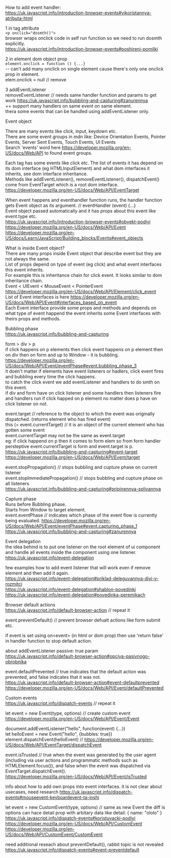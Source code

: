 How to add event handler:  
https://uk.javascript.info/introduction-browser-events#vikoristannya-atributa-html

1 in tag attribute  
`<p onclick="dosmth()">`  
browser wraps onclick code in self run function so we need to run dosmth explicitly.  
https://uk.javascript.info/introduction-browser-events#poshireni-pomilki  

2 in element dom object prop  
`element.onclick = function () {...}`  
-- can't add many onclick on single element cause there's only one onclick prop in element.  
elem.onclick = null // remove

3 addEventListener  
removeEventListener // needs same handler function and params to get work https://uk.javascript.info/bubbling-and-capturing#zanurennya  
++ support many handlers on same event on same element.  
thera some events that can be handled using addEventListener only.  


Event object

There are many events like click, input, keydown etc.  
There are some event groups in mdn like: Device Orientation Events, Pointer Events, Server Sent Events, Touch Events, UI Events  
Search 'events' word here https://developer.mozilla.org/en-US/docs/Web/API to found event groups.  

Each tag has some events like click etc. The list of events it has depend on its dom interface (eg HTMLInputElement) and what dom interfaces it inherits, see dom interface inheritance.  
Methods like addEventListener(), removeEventListener(), dispatchEvent() come from EventTarget which is a root dom interface. https://developer.mozilla.org/en-US/docs/Web/API/EventTarget

When event happens and eventhandler function runs, the handler function gets Event object as its argument. // eventHandler (event) {...}  
Event object passed automatically and it has props about this event like event.type etc.  
https://uk.javascript.info/introduction-browser-events#obyekt-podiyi  
https://developer.mozilla.org/en-US/docs/Web/API/Event  
https://developer.mozilla.org/en-US/docs/Learn/JavaScript/Building_blocks/Events#event_objects

What is inside Event object?  
There are many props inside Event object that describe event but they are not always the same.  
List of props depend on type of event (eg click) and what event interfaces this event inherits.  
For example this is inheritance chain for click event. It looks similar to dom inheritance chain.  
Event < UIEvent < MouseEvent < PointerEvent  
https://developer.mozilla.org/en-US/docs/Web/API/Element/click_event  
List of Event interfaces is here https://developer.mozilla.org/en-US/docs/Web/API/Event#interfaces_based_on_event  
Each Event interface provide some props and methods and depends on what type of event happend the event inherits some Event interfaces with theirs props and methods.


Bubbling phase  
https://uk.javascript.info/bubbling-and-capturing

form > div > p  
if click happens on p elements then click event happens on p element then on div then on form and up to Window - it is bubbling. https://developer.mozilla.org/en-US/docs/Web/API/Event/eventPhase#event.bubbling_phase_3  
it doen't matter if elements have event listeners or hadlers, click event fires and bubbling every time the click happens.  
to catch the click event we add eventListener and handlers to do smth on this event.  
if div and form have on click listener and some handlers then listeners fire and handlers run if click happed on p element no matter does p have on click listener on not.

event.target // reference to the object to which the event was originally dispatched. (returns element who has fired event)  
this (= event.currentTarget) // it is an object of the current element who has gotten some event  
event.currentTarget may not be the same as event.target  
eg: if click happend on p then it comes to form elem so from form handler persteptive event.currentTarget is form and event.target is p.  
https://uk.javascript.info/bubbling-and-capturing#event-target  
https://developer.mozilla.org/en-US/docs/Web/API/Event/target  

event.stopPropagation() // stops bubbling and cupture phase on current listener  
event.stopImmediatePropagation() // stops bubbling and cupture phase on all listeners  
https://uk.javascript.info/bubbling-and-capturing#pripinennya-splivannya  


Capture phase  
Runs before Bubbling phase.  
Starts from Window to target element.  
event.eventPhase // indicates which phase of the event flow is currently being evaluated. https://developer.mozilla.org/en-US/docs/Web/API/Event/eventPhase#event.capturing_phase_1  
https://uk.javascript.info/bubbling-and-capturing#zanurennya  


Event delegation  
the idea behind is to put one listener on the root element of ui component and handle all events inside the component using one listener.  
https://uk.javascript.info/event-delegation  
 
few examples how to add event listener that will work even if remove element and then add it again.  
https://uk.javascript.info/event-delegation#priklad-deleguvannya-diyi-v-rozmitci  
https://uk.javascript.info/event-delegation#shablon-povedinki  
https://uk.javascript.info/event-delegation#povedinka-peremikach  


Browser default actions  
https://uk.javascript.info/default-browser-action // repeat it  

event.preventDefault() // prevent browser defualt actions like form submit etc.

if event is set using on\<event> (in html or dom prop) then use 'return false' in handler function to stop default action.

about addEventListener passive: true param https://uk.javascript.info/default-browser-action#opciya-pasivnogo-obrobnika

event.defaultPrevented // true indicates that the default action was prevented, and false indicates that it was not.  
https://uk.javascript.info/default-browser-action#event-defaultprevented  
https://developer.mozilla.org/en-US/docs/Web/API/Event/defaultPrevented  


Custom events  
https://uk.javascript.info/dispatch-events // repeat it

let event = new Event(type, options) // create custom event https://developer.mozilla.org/en-US/docs/Web/API/Event/Event

document.addEventListener("hello", function(event) {...})  
let helloEvent = new Event("hello", {bubbles: true})  
element.dispatchEvent(helloEvent) // https://developer.mozilla.org/en-US/docs/Web/API/EventTarget/dispatchEvent

event.isTrusted // true when the event was generated by the user agent (including via user actions and programmatic methods such as HTMLElement.focus()), 
and false when the event was dispatched via EventTarget.dispatchEvent().  
https://developer.mozilla.org/en-US/docs/Web/API/Event/isTrusted

info about how to add own props into event interfaces. it is not clear about usecases, need research https://uk.javascript.info/dispatch-events#mouseevent-keyboardevent-ta-inshi

let event = new CustomEvent(type, options) // same as new Event the diff is options can hace detail prop with arbitary data like detail: { name: "ololo" }  
https://uk.javascript.info/dispatch-events#koristuvacki-podiyi  
https://developer.mozilla.org/en-US/docs/Web/API/CustomEvent  
https://developer.mozilla.org/en-US/docs/Web/API/CustomEvent/CustomEvent

need additional reseach about preventDefault(), rabbit topic is not revealed https://uk.javascript.info/dispatch-events#event-preventdefault
